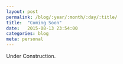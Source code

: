 ```yaml
---
layout: post
permalink: /blog/:year/:month/:day/:title/
title:  "Coming Soon"
date:   2015-08-13 23:54:00
categories: blog
meta: personal
---
```

Under Construction. 

